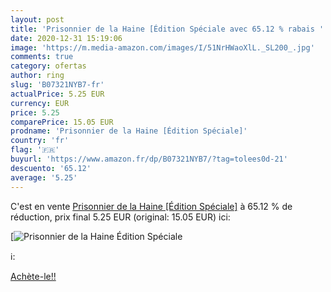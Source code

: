 ```yaml
---
layout: post
title: 'Prisonnier de la Haine [Édition Spéciale avec 65.12 % rabais '
date: 2020-12-31 15:19:06
image: 'https://m.media-amazon.com/images/I/51NrHWaoXlL._SL200_.jpg'
comments: true
category: ofertas
author: ring
slug: 'B07321NYB7-fr'
actualPrice: 5.25 EUR
currency: EUR
price: 5.25
comparePrice: 15.05 EUR
prodname: 'Prisonnier de la Haine [Édition Spéciale]'
country: 'fr'
flag: '🇫🇷'
buyurl: 'https://www.amazon.fr/dp/B07321NYB7/?tag=tolees0d-21'
descuento: '65.12'
average: '5.25'
---
```


C'est en vente [Prisonnier de la Haine [Édition Spéciale]](https://www.amazon.fr/dp/B07321NYB7/?tag=tolees0d-21)  à  65.12 % de réduction, prix final  5.25 EUR (original: 15.05 EUR) ici:

[![Prisonnier de la Haine [Édition Spéciale](https://m.media-amazon.com/images/I/51NrHWaoXlL._SL200_.jpg)](https://www.amazon.fr/dp/B07321NYB7/?tag=tolees0d-21)

ℹ️:


[Achète-le!!](https://www.amazon.fr/dp/B07321NYB7/?tag=tolees0d-21)
